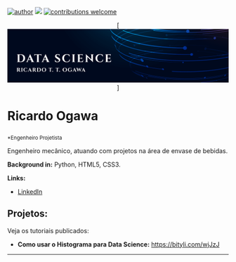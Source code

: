 [![author](https://img.shields.io/badge/author-ricardoogawa-red.svg)](https://www.linkedin.com/in/carlosfab) [![](https://img.shields.io/badge/python-3.7+-blue.svg)](https://www.python.org/downloads/release/python-365/) [![contributions welcome](https://img.shields.io/badge/contributions-welcome-brightgreen.svg?style=flat)](https://github.com/carlosfab/data_science/issues)

<p align="center">
  [<img src="sl_122319_26350_15-[Convertido].png" >]
</p>

# Ricardo Ogawa
<sub>*Engenheiro Projetista</sub>

Engenheiro mecânico, atuando com projetos na área de envase de bebidas.

**Background in:** Python, HTML5, CSS3.

**Links:**
* [LinkedIn](https://www.[linkedin.com/in/ricardo-ogawa-99b198184/])


## Projetos:
Veja os tutoriais publicados:

* **Como usar o Histograma para Data Science:** https://bityli.com/wjJzJ
---




